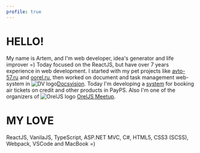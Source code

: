 ```yaml
---
profile: true
---
```


# HELLO!

My name is Artem, and I'm web developer, idea's generator and life improver =) Today focused on the ReactJS, but have over 7 years experience in web development. 
I started with my pet projects like [avto-57.ru](http://avto-57.ru) and [oorel.ru](http://oorel.ru), then worked on document and task management web-system in ![DV logo](http://artemgrinn.github.io/assets/images/dv.png)[Docsvision](http://www.docsvision.com/products/legkiy-klient/). 
Today I'm developing a [system](https://travel.payps.ru/bilet) for booking air tickets on credit and other products in PayPS. Also I'm one of the organizers of ![OrelJS logo](http://artemgrinn.github.io/assets/images/oreljs.svg) [OrelJS Meetup](http://oreljs.ru).

# MY LOVE
ReactJS, VanilaJS, TypeScript, ASP.NET MVC, C#, HTML5, CSS3 (SCSS), Webpack, VSCode and MacBook =)
